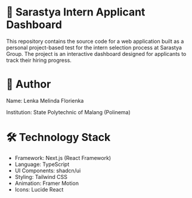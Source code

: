 # 🚀 Sarastya Intern Applicant Dashboard
This repository contains the source code for a web application built as a personal project-based test for the intern selection process at Sarastya Group. The project is an interactive dashboard designed for applicants to track their hiring progress.
# 👤 Author
Name: Lenka Melinda Florienka

Institution: State Polytechnic of Malang (Polinema)
# 🛠️ Technology Stack
- Framework: Next.js (React Framework)
- Language: TypeScript
- UI Components: shadcn/ui
- Styling: Tailwind CSS
- Animation: Framer Motion
- Icons: Lucide React

